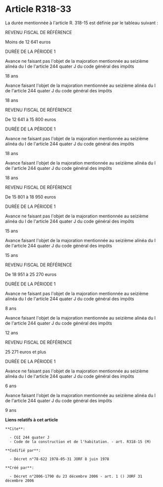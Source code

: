 # Article R318-33

La durée mentionnée à l'article R. 318-15 est définie par le tableau suivant :

REVENU FISCAL DE RÉFÉRENCE

Moins de 12 641 euros

DURÉE DE LA PÉRIODE 1

Avance ne faisant pas l'objet de la majoration mentionnée au seizième alinéa du I de l'article 244 quater J du code général
des impôts

18 ans

Avance faisant l'objet de la majoration mentionnée au seizième alinéa du I de l'article 244 quater J du code général des
impôts

18 ans 

REVENU FISCAL DE RÉFÉRENCE

De 12 641 à 15 800 euros

DURÉE DE LA PÉRIODE 1

Avance ne faisant pas l'objet de la majoration mentionnée au seizième alinéa du I de l'article 244 quater J du code général
des impôts

18 ans

Avance faisant l'objet de la majoration mentionnée au seizième alinéa du I de l'article 244 quater J du code général des
impôts

18 ans 

REVENU FISCAL DE RÉFÉRENCE

De 15 801 à 18 950 euros

DURÉE DE LA PÉRIODE 1

Avance ne faisant pas l'objet de la majoration mentionnée au seizième alinéa du I de l'article 244 quater J du code général
des impôts

15 ans

Avance faisant l'objet de la majoration mentionnée au seizième alinéa du I de l'article 244 quater J du code général des
impôts

15 ans 

REVENU FISCAL DE RÉFÉRENCE

De 18 951 à 25 270 euros

DURÉE DE LA PÉRIODE 1

Avance ne faisant pas l'objet de la majoration mentionnée au seizième alinéa du I de l'article 244 quater J du code général
des impôts

8 ans

Avance faisant l'objet de la majoration mentionnée au seizième alinéa du I de l'article 244 quater J du code général des
impôts

12 ans 

REVENU FISCAL DE RÉFÉRENCE

25 271 euros et plus

DURÉE DE LA PÉRIODE 1

Avance ne faisant pas l'objet de la majoration mentionnée au seizième alinéa du I de l'article 244 quater J du code général
des impôts

6 ans

Avance faisant l'objet de la majoration mentionnée au seizième alinéa du I de l'article 244 quater J du code général des
impôts

9 ans

**Liens relatifs à cet article**

	**Cite**:

	  - CGI 244 quater J
	  - Code de la construction et de l'habitation. - art. R318-15 (M)

	**Codifié par**:

	  - Décret n°78-622 1978-05-31 JORF 8 juin 1978

	**Créé par**:

	  - Décret n°2006-1790 du 23 décembre 2006 - art. 1 () JORF 31 décembre 2006
